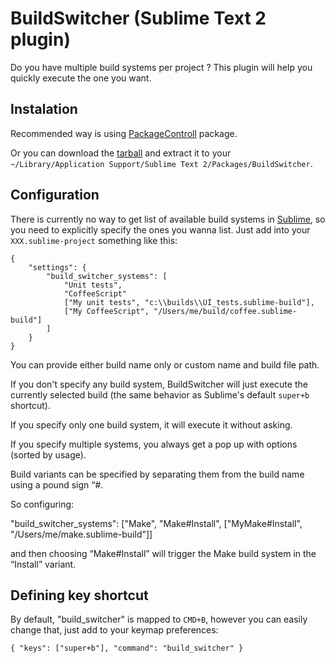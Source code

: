 # BuildSwitcher (Sublime Text 2 plugin)

Do you have multiple build systems per project ? This plugin will help you quickly execute the one you want.

## Instalation
Recommended way is using [PackageControll] package.

Or you can download the [tarball] and extract it to your `~/Library/Application Support/Sublime Text 2/Packages/BuildSwitcher`.

## Configuration
There is currently no way to get list of available build systems in [Sublime], so you need to explicitly specify the ones you wanna list. Just add into your `XXX.sublime-project` something like this:

````
{
    "settings": {
        "build_switcher_systems": [
            "Unit tests",
            "CoffeeScript"
            ["My unit tests", "c:\\builds\\UI_tests.sublime-build"],
            ["My CoffeeScript", "/Users/me/build/coffee.sublime-build"]
        ]
    }
}
````

You can provide either build name only or custom name and build file path.

If you don't specify any build system, BuildSwitcher will just execute the currently selected build (the same behavior as Sublime's default `super+b` shortcut).

If you specify only one build system, it will execute it without asking.

If you specify multiple systems, you always get a pop up with options (sorted by usage).


Build variants can be specified by separating them from the build name using a pound sign “#.

So configuring:

"build_switcher_systems": ["Make", "Make#Install", ["MyMake#Install", "/Users/me/make.sublime-build"]]

and then choosing “Make#Install” will trigger the Make build system in the “Install” variant.

## Defining key shortcut
By default, "build_switcher" is mapped to `CMD+B`, however you can easily change that, just add to your keymap preferences:

````
{ "keys": ["super+b"], "command": "build_switcher" }
````



[Sublime]: http://www.sublimetext.com/
[PackageControll]: http://wbond.net/sublime_packages/package_control/installation
[tarball]: https://github.com/vojtajina/sublime-BuildSwitcher/tarball/master
